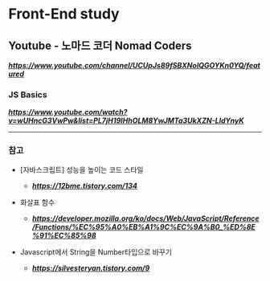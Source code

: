 # Front-End study

## Youtube - 노마드 코더 Nomad Coders
***https://www.youtube.com/channel/UCUpJs89fSBXNolQGOYKn0YQ/featured***

### JS Basics
***https://www.youtube.com/watch?v=wUHncG3VwPw&list=PL7jH19IHhOLM8YwJMTa3UkXZN-LldYnyK***

---

### 참고
- [자바스크립트] 성능을 높이는 코드 스타일
  - ***https://12bme.tistory.com/134***
  
- 화살표 함수
  - ***https://developer.mozilla.org/ko/docs/Web/JavaScript/Reference/Functions/%EC%95%A0%EB%A1%9C%EC%9A%B0_%ED%8E%91%EC%85%98***
  
- Javascript에서 String을 Number타입으로 바꾸기
  - ***https://silvesteryan.tistory.com/9***

